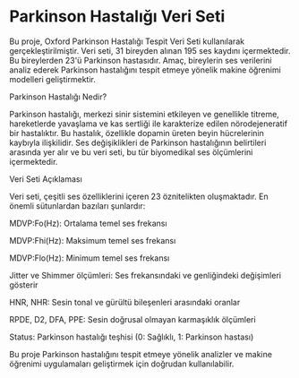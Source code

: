 # Parkinson Hastalığı Veri Seti

Bu proje, Oxford Parkinson Hastalığı Tespit Veri Seti kullanılarak gerçekleştirilmiştir. Veri seti, 31 bireyden alınan 195 ses kaydını içermektedir. Bu bireylerden 23'ü Parkinson hastasıdır. Amaç, bireylerin ses verilerini analiz ederek Parkinson hastalığını tespit etmeye yönelik makine öğrenimi modelleri geliştirmektir.

Parkinson Hastalığı Nedir?

Parkinson hastalığı, merkezi sinir sistemini etkileyen ve genellikle titreme, hareketlerde yavaşlama ve kas sertliği ile karakterize edilen nörodejeneratif bir hastalıktır. Bu hastalık, özellikle dopamin üreten beyin hücrelerinin kaybıyla ilişkilidir. Ses değişiklikleri de Parkinson hastalığının belirtileri arasında yer alır ve bu veri seti, bu tür biyomedikal ses ölçümlerini içermektedir.

Veri Seti Açıklaması

Veri seti, çeşitli ses özelliklerini içeren 23 öznitelikten oluşmaktadır. En önemli sütunlardan bazıları şunlardır:

MDVP:Fo(Hz): Ortalama temel ses frekansı

MDVP:Fhi(Hz): Maksimum temel ses frekansı

MDVP:Flo(Hz): Minimum temel ses frekansı

Jitter ve Shimmer ölçümleri: Ses frekansındaki ve genliğindeki değişimleri gösterir

HNR, NHR: Sesin tonal ve gürültü bileşenleri arasındaki oranlar

RPDE, D2, DFA, PPE: Sesin doğrusal olmayan karmaşıklık ölçümleri

Status: Parkinson hastalığı teşhisi (0: Sağlıklı, 1: Parkinson hastası)

Bu proje Parkinson hastalığını tespit etmeye yönelik analizler ve makine öğrenimi uygulamaları geliştirmek için doğrudan kullanılabilir.
